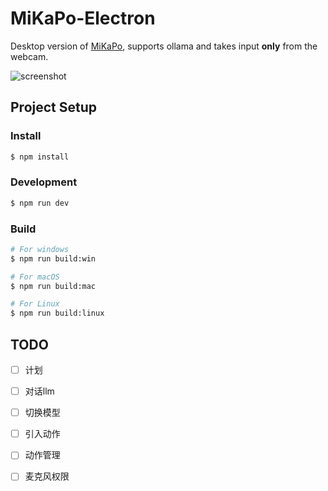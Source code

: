 # MiKaPo-Electron

Desktop version of [MiKaPo](https://mikapo.amyang.dev), supports ollama and takes input **only** from the webcam.

<img src="./screenshot2.png" alt="screenshot"  />

## Project Setup

### Install

```bash
$ npm install
```

### Development

```bash
$ npm run dev
```

### Build

```bash
# For windows
$ npm run build:win

# For macOS
$ npm run build:mac

# For Linux
$ npm run build:linux
```

## TODO

- [ ] 计划
- [ ] 对话llm
- [ ] 切换模型
- [ ] 引入动作
- [ ] 动作管理
- [ ] 麦克风权限

